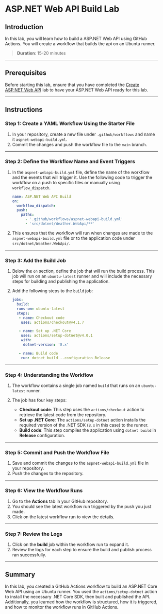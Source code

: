 # ASP.NET Web API Build Lab

## Introduction

In this lab, you will learn how to build a ASP.NET Web API using GitHub Actions. You will create a workflow that builds the api on an Ubuntu runner.

> **Duration**: 15-20 minutes

---

## Prerequisites

Before starting this lab, ensure that you have completed the [Create ASP.NET Web API](../create-aspnet-webapi.md) lab to have your ASP.NET Web API ready for this lab.

---

## Instructions

### Step 1: Create a YAML Workflow Using the Starter File

1. In your repository, create a new file under `.github/workflows` and name it `aspnet-webapi-build.yml`.
2. Commit the changes and push the workflow file to the `main` branch.

---

### Step 2: Define the Workflow Name and Event Triggers

1. In the `aspnet-webapi-build.yml` file, define the name of the workflow and the events that will trigger it. Use the following code to trigger the workflow on a push to specific files or manually using `workflow_dispatch`.

   ```yaml
   name: ASP.NET Web API Build
   on:
     workflow_dispatch:
     push:
       paths:
         - '.github/workflows/aspnet-webapi-build.yml'
         - 'src/dotnet/Weather.WebApi/**'
   ```

2. This ensures that the workflow will run when changes are made to the `aspnet-webapi-build.yml` file or to the application code under `src/dotnet/Weather.WebApi/`.

---

### Step 3: Add the Build Job

1. Below the `on` section, define the job that will run the build process. This job will run on an `ubuntu-latest` runner and will include the necessary steps for building and publishing the application.
2. Add the following steps to the `build` job:

   ```yaml
   jobs:
     build:
     runs-on: ubuntu-latest
     steps:
      - name: Checkout code
       uses: actions/checkout@v4.1.7

      - name: Set up .NET Core
       uses: actions/setup-dotnet@v4.0.1
       with:
        dotnet-version: '8.x'

      - name: Build code
       run: dotnet build --configuration Release
   ```

---

### Step 4: Understanding the Workflow

1. The workflow contains a single job named `build` that runs on an `ubuntu-latest` runner.

2. The job has four key steps:
   - **Checkout code**: This step uses the `actions/checkout` action to retrieve the latest code from the repository.
   - **Set up .NET Core**: The `actions/setup-dotnet` action installs the required version of the .NET SDK (`8.x` in this case) to the runner.
   - **Build code**: This step compiles the application using `dotnet build` in **Release** configuration.

---

### Step 5: Commit and Push the Workflow File

1. Save and commit the changes to the `aspnet-webapi-build.yml` file in your repository.
2. Push the changes to the repository.

---

### Step 6: View the Workflow Runs

1. Go to the **Actions** tab in your GitHub repository.
2. You should see the latest workflow run triggered by the push you just made.
3. Click on the latest workflow run to view the details.

---

### Step 7: Review the Logs

1. Click on the **build** job within the workflow run to expand it.
2. Review the logs for each step to ensure the build and publish process ran successfully.

---

## Summary

In this lab, you created a GitHub Actions workflow to build an ASP.NET Core Web API using an Ubuntu runner. You used the `actions/setup-dotnet` action to install the necessary .NET Core SDK, then built and published the API. Additionally, you learned how the workflow is structured, how it is triggered, and how to monitor the workflow runs in GitHub Actions.
